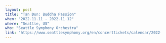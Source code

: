 ```yaml
---
layout: post
title: "Tan Dun: Buddha Passion"
when: "2022.11.11 - 2022.11.12"
where: "Seattle, US"
who: "Seattle Symphony Orchestra"
link: "https://www.seattlesymphony.org/en/concerttickets/calendar/2022-2023/22sub6"
---
```

